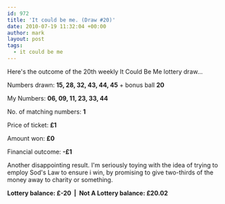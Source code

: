 ```yaml
---
id: 972
title: 'It could be me. (Draw #20)'
date: 2010-07-19 11:32:04 +00:00
author: mark
layout: post
tags:
  - it could be me
---
```

Here's the outcome of the 20th weekly It Could Be Me lottery draw&#8230;

Numbers drawn: **15, 28, 32, 43, 44, 45** + bonus ball **20**

My Numbers: **06, 09, 11, 23, 33, 44**

No. of matching numbers: **1**

Price of ticket: **£1**

Amount won: **£0**

Financial outcome: **-£1**

Another disappointing result. I'm seriously toying with the idea of trying to employ Sod's Law to ensure i win, by promising to give two-thirds of the money away to charity or something.

**Lottery balance: £-20  |  Not A Lottery balance: £20.02**
